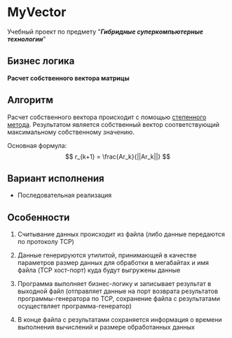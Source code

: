 # MyVector

Учебный проект по предмету "***Гибридные суперкомпьютерные технологии***"

## Бизнес логика

**Расчет собственного вектора матрицы**

## Алгоритм

Расчет собственного вектора происходит с помощью [степенного метода](https://ru.wikipedia.org/wiki/%D0%A1%D1%82%D0%B5%D0%BF%D0%B5%D0%BD%D0%BD%D0%BE%D0%B9_%D0%BC%D0%B5%D1%82%D0%BE%D0%B4). Результатом является собственный вектор соответствующий максимальному собственному значению.

Основная формула: $$ r_{k+1} = \frac{Ar_k}{||Ar_k||} $$

## Вариант исполнения

* Последовательная реализация

## Особенности

1. Считывание данных происходит из файла (либо данные передаются по протоколу TCP)

2. Данные генерируются утилитой, принимающей в качестве параметров размер данных для обработки в мегабайтах и имя файла (TCP хост-порт) куда будут выгружены данные

3. Программа выполняет бизнес-логику и записывает результат в выходной файл (отправляет данные на порт возврата результатов программы-генератора по TCP, сохранение файла с результатами осуществляет программа-генератор)

4. В конце файла с результатами сохраняется информация о времени выполнения вычислений и размере обработанных данных
